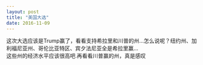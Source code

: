 ```yaml
---
layout: post
title: "美国大选"
date: 2016-11-09
---
```


这次大选应该是Trump赢了，看看支持希拉里和川普的州...怎么说呢？纽约州、加利福尼亚州、哥伦比亚特区、宾夕法尼亚全是希拉里赢...
<br/>这些州的经济水平应该很高吧.再看看川普赢的州，真是感叹
